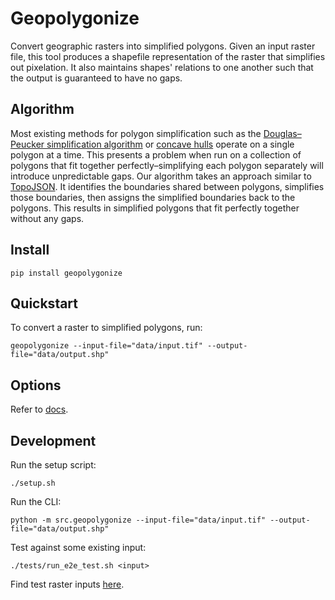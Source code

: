 # Geopolygonize

Convert geographic rasters into simplified polygons. Given an input raster file, this tool produces a shapefile representation of the raster that simplifies out pixelation. It also maintains shapes' relations to one another such that the output is guaranteed to have no gaps.

## Algorithm

Most existing methods for polygon simplification such as the [Douglas–Peucker simplification algorithm](https://en.wikipedia.org/wiki/Ramer%E2%80%93Douglas%E2%80%93Peucker_algorithm) or [concave hulls](http://lin-ear-th-inking.blogspot.com/2022/04/outer-and-inner-concave-polygon-hulls.html) operate on a single polygon at a time. This presents a problem when run on a collection of polygons that fit together perfectly–simplifying each polygon separately will introduce unpredictable gaps. Our algorithm takes an approach similar to [TopoJSON](https://github.com/topojson/topojson). It identifies the boundaries shared between polygons, simplifies those boundaries, then assigns the simplified boundaries back to the polygons. This results in simplified polygons that fit perfectly together without any gaps.

## Install

```
pip install geopolygonize
```

## Quickstart

To convert a raster to simplified polygons, run:

```
geopolygonize --input-file="data/input.tif" --output-file="data/output.shp"
```

## Options

Refer to [docs](./docs/index.html).

## Development

Run the setup script:
```
./setup.sh
```

Run the CLI:

```
python -m src.geopolygonize --input-file="data/input.tif" --output-file="data/output.shp"
```

Test against some existing input:
```
./tests/run_e2e_test.sh <input>
```

Find test raster inputs [here](https://drive.google.com/drive/folders/1KiEPwjg9zhowBJEODQTJJ44VPrPkXC3_?usp=drive_link).
